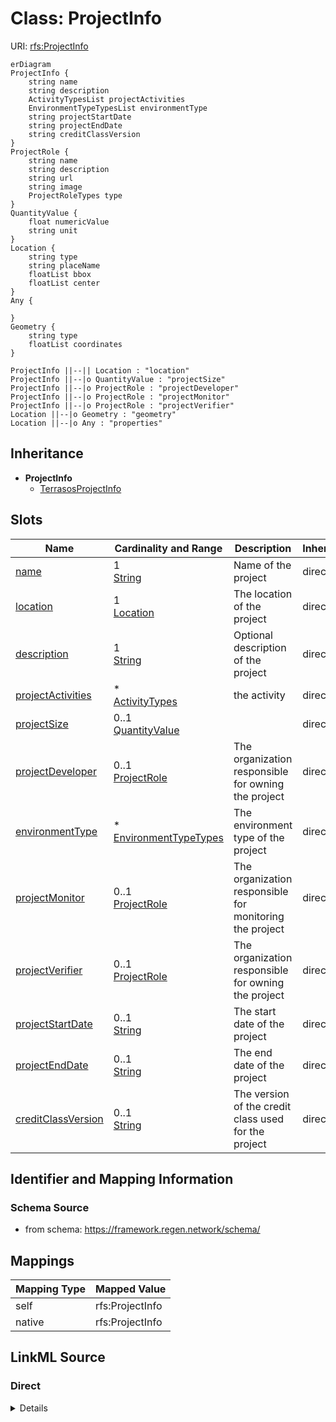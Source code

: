

# Class: ProjectInfo



URI: [rfs:ProjectInfo](https://framework.regen.network/schema/ProjectInfo)



```mermaid
erDiagram
ProjectInfo {
    string name  
    string description  
    ActivityTypesList projectActivities  
    EnvironmentTypeTypesList environmentType  
    string projectStartDate  
    string projectEndDate  
    string creditClassVersion  
}
ProjectRole {
    string name  
    string description  
    string url  
    string image  
    ProjectRoleTypes type  
}
QuantityValue {
    float numericValue  
    string unit  
}
Location {
    string type  
    string placeName  
    floatList bbox  
    floatList center  
}
Any {

}
Geometry {
    string type  
    floatList coordinates  
}

ProjectInfo ||--|| Location : "location"
ProjectInfo ||--|o QuantityValue : "projectSize"
ProjectInfo ||--|o ProjectRole : "projectDeveloper"
ProjectInfo ||--|o ProjectRole : "projectMonitor"
ProjectInfo ||--|o ProjectRole : "projectVerifier"
Location ||--|o Geometry : "geometry"
Location ||--|o Any : "properties"

```




## Inheritance
* **ProjectInfo**
    * [TerrasosProjectInfo](TerrasosProjectInfo.md)



## Slots

| Name | Cardinality and Range | Description | Inheritance |
| ---  | --- | --- | --- |
| [name](name.md) | 1 <br/> [String](String.md) | Name of the project | direct |
| [location](location.md) | 1 <br/> [Location](Location.md) | The location of the project | direct |
| [description](description.md) | 1 <br/> [String](String.md) | Optional description of the project | direct |
| [projectActivities](projectActivities.md) | * <br/> [ActivityTypes](ActivityTypes.md) | the activity | direct |
| [projectSize](projectSize.md) | 0..1 <br/> [QuantityValue](QuantityValue.md) |  | direct |
| [projectDeveloper](projectDeveloper.md) | 0..1 <br/> [ProjectRole](ProjectRole.md) | The organization responsible for owning the project | direct |
| [environmentType](environmentType.md) | * <br/> [EnvironmentTypeTypes](EnvironmentTypeTypes.md) | The environment type of the project | direct |
| [projectMonitor](projectMonitor.md) | 0..1 <br/> [ProjectRole](ProjectRole.md) | The organization responsible for monitoring the project | direct |
| [projectVerifier](projectVerifier.md) | 0..1 <br/> [ProjectRole](ProjectRole.md) | The organization responsible for owning the project | direct |
| [projectStartDate](projectStartDate.md) | 0..1 <br/> [String](String.md) | The start date of the project | direct |
| [projectEndDate](projectEndDate.md) | 0..1 <br/> [String](String.md) | The end date of the project | direct |
| [creditClassVersion](creditClassVersion.md) | 0..1 <br/> [String](String.md) | The version of the credit class used for the project | direct |









## Identifier and Mapping Information







### Schema Source


* from schema: https://framework.regen.network/schema/




## Mappings

| Mapping Type | Mapped Value |
| ---  | ---  |
| self | rfs:ProjectInfo |
| native | rfs:ProjectInfo |







## LinkML Source

<!-- TODO: investigate https://stackoverflow.com/questions/37606292/how-to-create-tabbed-code-blocks-in-mkdocs-or-sphinx -->

### Direct

<details>
```yaml
name: ProjectInfo
from_schema: https://framework.regen.network/schema/
slots:
- name
- location
- description
- projectActivities
- projectSize
- projectDeveloper
- environmentType
- projectMonitor
- projectVerifier
- projectStartDate
- projectEndDate
- creditClassVersion
class_uri: rfs:ProjectInfo

```
</details>

### Induced

<details>
```yaml
name: ProjectInfo
from_schema: https://framework.regen.network/schema/
attributes:
  name:
    name: name
    description: Name of the project.
    from_schema: https://framework.regen.network/schema/
    rank: 1000
    slot_uri: schema:name
    alias: name
    owner: ProjectInfo
    domain_of:
    - ProjectInfo
    - ProjectRole
    - Organization
    - File
    - AdministrativeArea
    range: string
    required: true
  location:
    name: location
    description: The location of the project.
    from_schema: https://framework.regen.network/schema/
    rank: 1000
    slot_uri: schema:location
    alias: location
    owner: ProjectInfo
    domain_of:
    - ProjectInfo
    - File
    range: Location
    required: true
    inlined: true
  description:
    name: description
    description: Optional description of the project.
    from_schema: https://framework.regen.network/schema/
    rank: 1000
    slot_uri: schema:description
    alias: description
    owner: ProjectInfo
    domain_of:
    - ProjectInfo
    - ProjectRole
    - Organization
    - File
    range: string
    required: true
  projectActivities:
    name: projectActivities
    description: the activity.
    from_schema: https://framework.regen.network/schema/
    rank: 1000
    slot_uri: rfs:projectActivities
    alias: projectActivities
    owner: ProjectInfo
    domain_of:
    - ProjectInfo
    range: ActivityTypes
    multivalued: true
  projectSize:
    name: projectSize
    from_schema: https://framework.regen.network/schema/
    rank: 1000
    alias: projectSize
    owner: ProjectInfo
    domain_of:
    - ProjectInfo
    range: QuantityValue
    inlined: false
  projectDeveloper:
    name: projectDeveloper
    description: The organization responsible for owning the project.
    from_schema: https://framework.regen.network/schema/
    rank: 1000
    slot_uri: rfs:projectDeveloper
    alias: projectDeveloper
    owner: ProjectInfo
    domain_of:
    - ProjectInfo
    range: ProjectRole
  environmentType:
    name: environmentType
    description: The environment type of the project.
    from_schema: https://framework.regen.network/schema/
    rank: 1000
    slot_uri: rfs:environmentType
    alias: environmentType
    owner: ProjectInfo
    domain_of:
    - ProjectInfo
    range: EnvironmentTypeTypes
    multivalued: true
  projectMonitor:
    name: projectMonitor
    description: The organization responsible for monitoring the project.
    from_schema: https://framework.regen.network/schema/
    rank: 1000
    slot_uri: rfs:projectMonitor
    alias: projectMonitor
    owner: ProjectInfo
    domain_of:
    - ProjectInfo
    range: ProjectRole
  projectVerifier:
    name: projectVerifier
    description: The organization responsible for owning the project.
    from_schema: https://framework.regen.network/schema/
    rank: 1000
    slot_uri: rfs:projectVerifier
    alias: projectVerifier
    owner: ProjectInfo
    domain_of:
    - ProjectInfo
    range: ProjectRole
  projectStartDate:
    name: projectStartDate
    description: The start date of the project.
    from_schema: https://framework.regen.network/schema/
    rank: 1000
    slot_uri: xsd:date
    alias: projectStartDate
    owner: ProjectInfo
    domain_of:
    - ProjectInfo
    range: string
  projectEndDate:
    name: projectEndDate
    description: The end date of the project.
    from_schema: https://framework.regen.network/schema/
    rank: 1000
    slot_uri: xsd:date
    alias: projectEndDate
    owner: ProjectInfo
    domain_of:
    - ProjectInfo
    range: string
  creditClassVersion:
    name: creditClassVersion
    description: The version of the credit class used for the project.
    from_schema: https://framework.regen.network/schema/
    rank: 1000
    slot_uri: rfs:creditClassVersion
    alias: creditClassVersion
    owner: ProjectInfo
    domain_of:
    - ProjectInfo
    range: string
class_uri: rfs:ProjectInfo

```
</details>